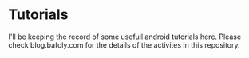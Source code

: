 # Tutorials
I'll be keeping the record of some usefull android tutorials here.
Please check blog.bafoly.com for the details of the activites in this repository.
